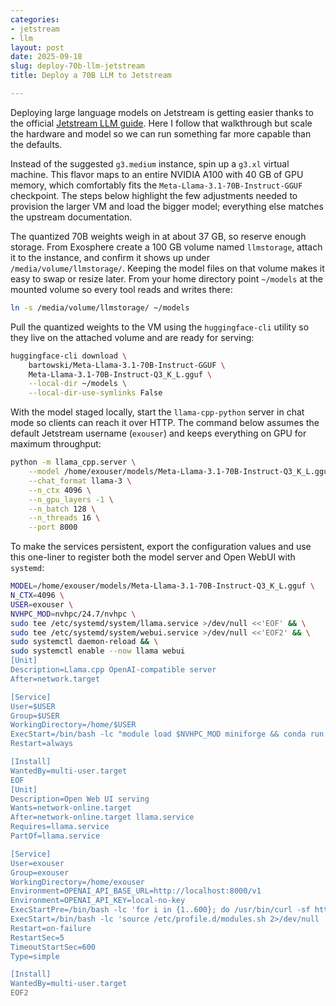 ```yaml
---
categories:
- jetstream
- llm
layout: post
date: 2025-09-18
slug: deploy-70b-llm-jetstream
title: Deploy a 70B LLM to Jetstream

---
```


Deploying large language models on Jetstream is getting easier thanks to the official [Jetstream LLM guide](https://docs.jetstream-cloud.org/general/llm/). Here I follow that walkthrough but scale the hardware and model so we can run something far more capable than the defaults.

Instead of the suggested `g3.medium` instance, spin up a `g3.xl` virtual machine. This flavor maps to an entire NVIDIA A100 with 40 GB of GPU memory, which comfortably fits the `Meta-Llama-3.1-70B-Instruct-GGUF` checkpoint. The steps below highlight the few adjustments needed to provision the larger VM and load the bigger model; everything else matches the upstream documentation.

The quantized 70B weights weigh in at about 37 GB, so reserve enough storage. From Exosphere create a 100 GB volume named `llmstorage`, attach it to the instance, and confirm it shows up under `/media/volume/llmstorage/`. Keeping the model files on that volume makes it easy to swap or resize later. From your home directory point `~/models` at the mounted volume so every tool reads and writes there:

```bash
ln -s /media/volume/llmstorage/ ~/models
```

Pull the quantized weights to the VM using the `huggingface-cli` utility so they live on the attached volume and are ready for serving:

```bash
huggingface-cli download \
    bartowski/Meta-Llama-3.1-70B-Instruct-GGUF \
    Meta-Llama-3.1-70B-Instruct-Q3_K_L.gguf \
    --local-dir ~/models \
    --local-dir-use-symlinks False
```

With the model staged locally, start the `llama-cpp-python` server in chat mode so clients can reach it over HTTP. The command below assumes the default Jetstream username (`exouser`) and keeps everything on GPU for maximum throughput:

```bash
python -m llama_cpp.server \
    --model /home/exouser/models/Meta-Llama-3.1-70B-Instruct-Q3_K_L.gguf \
    --chat_format llama-3 \
    --n_ctx 4096 \
    --n_gpu_layers -1 \
    --n_batch 128 \
    --n_threads 16 \
    --port 8000
```

To make the services persistent, export the configuration values and use this one-liner to register both the model server and Open WebUI with `systemd`:

```bash
MODEL=/home/exouser/models/Meta-Llama-3.1-70B-Instruct-Q3_K_L.gguf \
N_CTX=4096 \
USER=exouser \
NVHPC_MOD=nvhpc/24.7/nvhpc \
sudo tee /etc/systemd/system/llama.service >/dev/null <<'EOF' && \
sudo tee /etc/systemd/system/webui.service >/dev/null <<'EOF2' && \
sudo systemctl daemon-reload && \
sudo systemctl enable --now llama webui
[Unit]
Description=Llama.cpp OpenAI-compatible server
After=network.target

[Service]
User=$USER
Group=$USER
WorkingDirectory=/home/$USER
ExecStart=/bin/bash -lc "module load $NVHPC_MOD miniforge && conda run -n llama python -m llama_cpp.server --model $MODEL --chat_format llama-3 --n_ctx $N_CTX --n_batch 128 --n_gpu_layers -1 --n_threads 16 --port 8000"
Restart=always

[Install]
WantedBy=multi-user.target
EOF
[Unit]
Description=Open Web UI serving
Wants=network-online.target
After=network-online.target llama.service
Requires=llama.service
PartOf=llama.service

[Service]
User=exouser
Group=exouser
WorkingDirectory=/home/exouser
Environment=OPENAI_API_BASE_URL=http://localhost:8000/v1
Environment=OPENAI_API_KEY=local-no-key
ExecStartPre=/bin/bash -lc 'for i in {1..600}; do /usr/bin/curl -sf http://localhost:8000/v1/models >/dev/null && exit 0; sleep 1; done; echo "llama not ready" >&2; exit 1'
ExecStart=/bin/bash -lc 'source /etc/profile.d/modules.sh 2>/dev/null || true; module load miniforge; conda run -n open-webui open-webui serve --port 8080'
Restart=on-failure
RestartSec=5
TimeoutStartSec=600
Type=simple

[Install]
WantedBy=multi-user.target
EOF2
```
